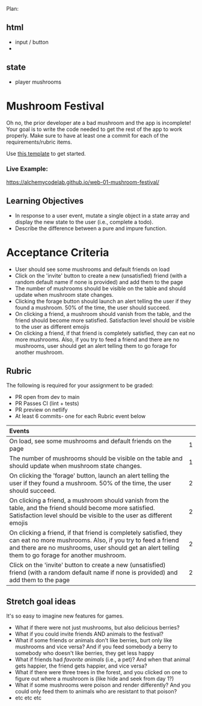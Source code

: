 Plan:

## html 
- input / button
- 

## state
- player mushrooms

# Mushroom Festival

Oh no, the prior developer ate a bad mushroom and the app is incomplete! Your goal is to write the code needed to get the rest of the app to work properly. Make sure to have at least one a commit for each of the requirements/rubric items.

Use [this template](https://github.com/alchemycodelab/half-baked-web-01-mushroom-festival) to get started.

### Live Example:

https://alchemycodelab.github.io/web-01-mushroom-festival/

## Learning Objectives

-   In response to a user event, mutate a single object in a state array and display the new state to the user (i.e., complete a todo).
-   Describe the difference between a pure and impure function.

# Acceptance Criteria

-   User should see some mushrooms and default friends on load
-   Click on the 'invite' button to create a new (unsatisfied) friend (with a random default name if none is provided) and add them to the page
-   The number of mushrooms should be visible on the table and should update when mushroom state changes.
-   Clicking the forage button should launch an alert telling the user if they found a mushroom. 50% of the time, the user should succeed.
-   On clicking a friend, a mushroom should vanish from the table, and the friend should become more satisfied. Satisfaction level should be visible to the user as different emojis
-   On clicking a friend, if that friend is completely satisfied, they can eat no more mushrooms. Also, if you try to feed a friend and there are no mushrooms, user should get an alert telling them to go forage for another mushroom.

## Rubric

The following is required for your assignment to be graded:

-   PR open from dev to main
-   PR Passes CI (lint + tests)
-   PR preview on netlify
-   At least 6 commits- one for each Rubric event below

| Events                                                                                                                                                                                                                               |     |
| :----------------------------------------------------------------------------------------------------------------------------------------------------------------------------------------------------------------------------------- | --: |
| On load, see some mushrooms and default friends on the page                                                                                                                                                                          |   1 |
| The number of mushrooms should be visible on the table and should update when mushroom state changes.                                                                                                                                |   1 |
| On clicking the 'forage' button, launch an alert telling the user if they found a mushroom. 50% of the time, the user should succeed.                                                                                                |   2 |
| On clicking a friend, a mushroom should vanish from the table, and the friend should become more satisfied. Satisfaction level should be visible to the user as different emojis                                                     |   2 |
| On clicking a friend, if that friend is completely satisfied, they can eat no more mushrooms. Also, if you try to feed a friend and there are no mushrooms, user should get an alert telling them to go forage for another mushroom. |   2 |
| Click on the 'invite' button to create a new (unsatisfied) friend (with a random default name if none is provided) and add them to the page                                                                                          |   2 |

## Stretch goal ideas

It's so easy to imagine new features for games.

-   What if there were not just mushrooms, but also delicious berries?
-   What if you could invite friends AND animals to the festival?
-   What if some friends or animals don't like berries, burt only like mushrooms and vice versa? And if you feed somebody a berry to somebody who doesn't like berries, they get less happy
-   What if friends had _favorite animals_ (i.e., a pet)? And when that animal gets happier, the friend gets happier, and vice versa?
-   What if there were three trees in the forest, and you clicked on one to figure out where a mushroom is (like hide and seek from day 1?)
-   What if some mushrooms were poison and render differently? And you could only feed them to animals who are resistant to that poison?
-   etc etc etc

